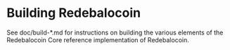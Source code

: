 Building Redebalocoin
================

See doc/build-*.md for instructions on building the various
elements of the Redebalocoin Core reference implementation of Redebalocoin.
